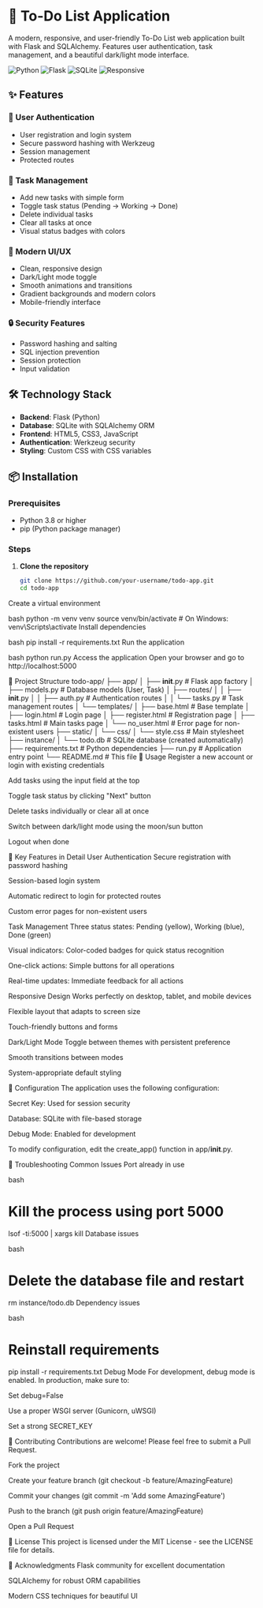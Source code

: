 # 🚀 To-Do List Application

A modern, responsive, and user-friendly To-Do List web application built with Flask and SQLAlchemy. Features user authentication, task management, and a beautiful dark/light mode interface.

![Python](https://img.shields.io/badge/Python-3.8%2B-blue)
![Flask](https://img.shields.io/badge/Flask-2.0%2B-green)
![SQLite](https://img.shields.io/badge/SQLite-Database-lightgrey)
![Responsive](https://img.shields.io/badge/Design-Responsive-orange)

## ✨ Features

### 🔐 User Authentication
- User registration and login system
- Secure password hashing with Werkzeug
- Session management
- Protected routes

### 📝 Task Management
- Add new tasks with simple form
- Toggle task status (Pending → Working → Done)
- Delete individual tasks
- Clear all tasks at once
- Visual status badges with colors

### 🎨 Modern UI/UX
- Clean, responsive design
- Dark/Light mode toggle
- Smooth animations and transitions
- Gradient backgrounds and modern colors
- Mobile-friendly interface

### 🔒 Security Features
- Password hashing and salting
- SQL injection prevention
- Session protection
- Input validation

## 🛠️ Technology Stack

- **Backend**: Flask (Python)
- **Database**: SQLite with SQLAlchemy ORM
- **Frontend**: HTML5, CSS3, JavaScript
- **Authentication**: Werkzeug security
- **Styling**: Custom CSS with CSS variables

## 📦 Installation

### Prerequisites
- Python 3.8 or higher
- pip (Python package manager)

### Steps

1. **Clone the repository**
   ```bash
   git clone https://github.com/your-username/todo-app.git
   cd todo-app
Create a virtual environment

bash
python -m venv venv
source venv/bin/activate  # On Windows: venv\Scripts\activate
Install dependencies

bash
pip install -r requirements.txt
Run the application

bash
python run.py
Access the application
Open your browser and go to http://localhost:5000

📁 Project Structure
todo-app/
├── app/
│   ├── __init__.py          # Flask app factory
│   ├── models.py            # Database models (User, Task)
│   ├── routes/
│   │   ├── __init__.py
│   │   ├── auth.py          # Authentication routes
│   │   └── tasks.py         # Task management routes
│   └── templates/
│       ├── base.html        # Base template
│       ├── login.html       # Login page
│       ├── register.html    # Registration page
│       ├── tasks.html       # Main tasks page
│       └── no_user.html     # Error page for non-existent users
├── static/
│   └── css/
│       └── style.css        # Main stylesheet
├── instance/
│   └── todo.db             # SQLite database (created automatically)
├── requirements.txt         # Python dependencies
├── run.py                  # Application entry point
└── README.md              # This file
🚀 Usage
Register a new account or login with existing credentials

Add tasks using the input field at the top

Toggle task status by clicking "Next" button

Delete tasks individually or clear all at once

Switch between dark/light mode using the moon/sun button

Logout when done

🎯 Key Features in Detail
User Authentication
Secure registration with password hashing

Session-based login system

Automatic redirect to login for protected routes

Custom error pages for non-existent users

Task Management
Three status states: Pending (yellow), Working (blue), Done (green)

Visual indicators: Color-coded badges for quick status recognition

One-click actions: Simple buttons for all operations

Real-time updates: Immediate feedback for all actions

Responsive Design
Works perfectly on desktop, tablet, and mobile devices

Flexible layout that adapts to screen size

Touch-friendly buttons and forms

Dark/Light Mode
Toggle between themes with persistent preference

Smooth transitions between modes

System-appropriate default styling

🔧 Configuration
The application uses the following configuration:

Secret Key: Used for session security

Database: SQLite with file-based storage

Debug Mode: Enabled for development

To modify configuration, edit the create_app() function in app/__init__.py.

🐛 Troubleshooting
Common Issues
Port already in use

bash
# Kill the process using port 5000
lsof -ti:5000 | xargs kill
Database issues

bash
# Delete the database file and restart
rm instance/todo.db
Dependency issues

bash
# Reinstall requirements
pip install -r requirements.txt
Debug Mode
For development, debug mode is enabled. In production, make sure to:

Set debug=False

Use a proper WSGI server (Gunicorn, uWSGI)

Set a strong SECRET_KEY

🤝 Contributing
Contributions are welcome! Please feel free to submit a Pull Request.

Fork the project

Create your feature branch (git checkout -b feature/AmazingFeature)

Commit your changes (git commit -m 'Add some AmazingFeature')

Push to the branch (git push origin feature/AmazingFeature)

Open a Pull Request

📝 License
This project is licensed under the MIT License - see the LICENSE file for details.

🙏 Acknowledgments
Flask community for excellent documentation

SQLAlchemy for robust ORM capabilities

Modern CSS techniques for beautiful UI
